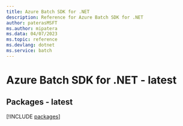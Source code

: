 ```yaml
---
title: Azure Batch SDK for .NET
description: Reference for Azure Batch SDK for .NET
author: paterasMSFT
ms.author: mipatera
ms.data: 04/07/2023
ms.topic: reference
ms.devlang: dotnet
ms.service: batch
---
```

# Azure Batch SDK for .NET - latest
## Packages - latest
[!INCLUDE [packages](batch-index.md)]
